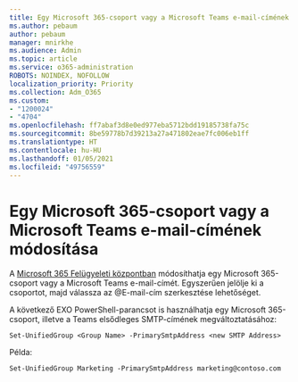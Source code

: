 ```yaml
---
title: Egy Microsoft 365-csoport vagy a Microsoft Teams e-mail-címének módosítása
ms.author: pebaum
author: pebaum
manager: mnirkhe
ms.audience: Admin
ms.topic: article
ms.service: o365-administration
ROBOTS: NOINDEX, NOFOLLOW
localization_priority: Priority
ms.collection: Adm_O365
ms.custom:
- "1200024"
- "4704"
ms.openlocfilehash: ff7abaf3d8e0ed977eba5712bdd19185738fa75c
ms.sourcegitcommit: 8be59778b7d39213a27a471802eae7fc006eb1ff
ms.translationtype: HT
ms.contentlocale: hu-HU
ms.lasthandoff: 01/05/2021
ms.locfileid: "49756559"
---
```

# <a name="change-email-address-of-a-microsoft-365-group-or-microsoft-teams"></a>Egy Microsoft 365-csoport vagy a Microsoft Teams e-mail-címének módosítása

A [Microsoft 365 Felügyeleti központban](https://admin.microsoft.com/) módosíthatja egy Microsoft 365-csoport vagy a Microsoft Teams e-mail-címét. Egyszerűen jelölje ki a csoportot, majd válassza az @E-mail-cím szerkesztése lehetőséget.

A következő EXO PowerShell-parancsot is használhatja egy Microsoft 365-csoport, illetve a Teams elsődleges SMTP-címének megváltoztatásához:

`Set-UnifiedGroup <Group Name> -PrimarySmtpAddress <new SMTP Address>`

Példa:

`Set-UnifiedGroup Marketing -PrimarySmtpAddress marketing@contoso.com`
